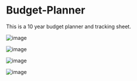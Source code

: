 # Budget-Planner
This is a 10 year budget planner and tracking sheet.



![image](https://github.com/SupPu96/Budget-Planner/assets/138210218/37236f0a-4dc4-4443-9aca-8ecf9fad5bcf)




![image](https://github.com/SupPu96/Budget-Planner/assets/138210218/104cb72a-ddb5-4e57-8052-952c4ac1fa44)





![image](https://github.com/SupPu96/Budget-Planner/assets/138210218/ac673287-0a58-44b5-8d75-c099727145b8)




![image](https://github.com/SupPu96/Budget-Planner/assets/138210218/82b52cf4-1719-4e9a-b23c-ffed26e2d82e)




